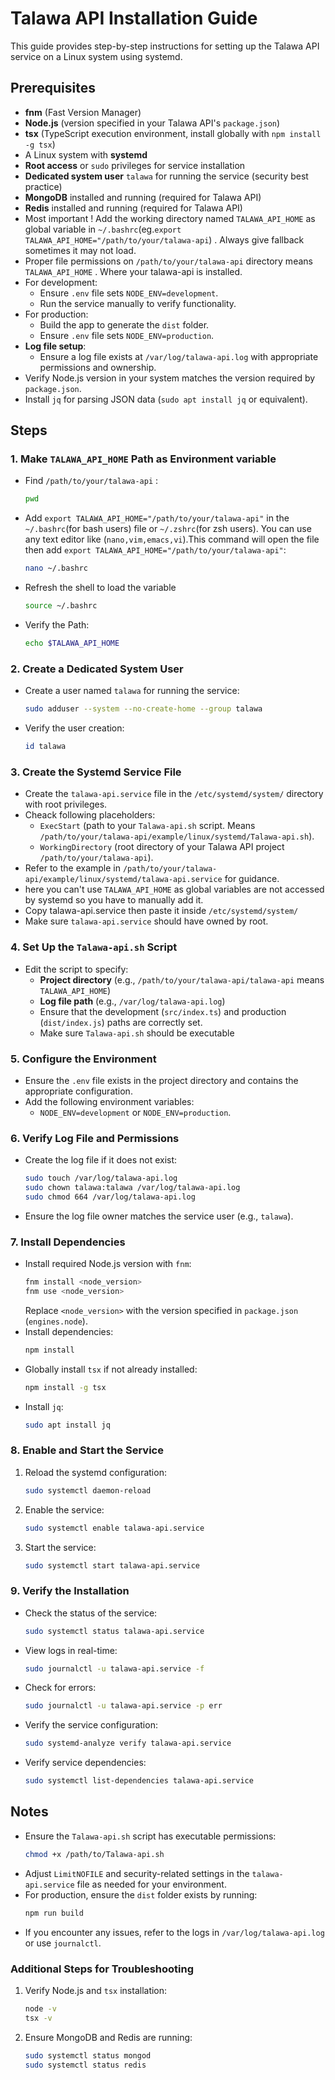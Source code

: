 # Talawa API Installation Guide

This guide provides step-by-step instructions for setting up the Talawa API service on a Linux system using systemd.

## Prerequisites

- **fnm** (Fast Version Manager)
- **Node.js** (version specified in your Talawa API's `package.json`)
- **tsx** (TypeScript execution environment, install globally with `npm install -g tsx`)
- A Linux system with **systemd**
- **Root access** or `sudo` privileges for service installation
- **Dedicated system user** `talawa` for running the service (security best practice)
- **MongoDB** installed and running (required for Talawa API)
- **Redis** installed and running (required for Talawa API)
- Most important ! Add the working directory named `TALAWA_API_HOME` as global variable in `~/.bashrc`(eg.`export TALAWA_API_HOME="/path/to/your/talawa-api`) . Always give fallback sometimes it may not load.
- Proper file permissions on `/path/to/your/talawa-api` directory means `TALAWA_API_HOME` . Where your talawa-api is installed.
- For development:
  - Ensure `.env` file sets `NODE_ENV=development`.
  - Run the service manually to verify functionality.
- For production:
  - Build the app to generate the `dist` folder.
  - Ensure `.env` file sets `NODE_ENV=production`.
- **Log file setup**:
  - Ensure a log file exists at `/var/log/talawa-api.log` with appropriate permissions and ownership.
- Verify Node.js version in your system matches the version required by `package.json`.
- Install `jq` for parsing JSON data (`sudo apt install jq` or equivalent).

## Steps

### 1. Make `TALAWA_API_HOME` Path as Environment variable 

- Find `/path/to/your/talawa-api` :
  ```bash
  pwd
  ```
- Add `export TALAWA_API_HOME="/path/to/your/talawa-api"` in the `~/.bashrc`(for bash users) file or `~/.zshrc`(for zsh users). You can use any text editor like (`nano,vim,emacs,vi`).This command will open the file then add `export TALAWA_API_HOME="/path/to/your/talawa-api"`:
  ```bash
  nano ~/.bashrc 
  ```
- Refresh the shell to load the variable
  ```bash
  source ~/.bashrc
  ``` 
- Verify the Path:
  ```bash
  echo $TALAWA_API_HOME
  ```

### 2. Create a Dedicated System User

- Create a user named `talawa` for running the service:
  ```bash
  sudo adduser --system --no-create-home --group talawa
  ```
- Verify the user creation:
  ```bash
  id talawa
  ```

### 3. Create the Systemd Service File

- Create the `talawa-api.service` file in the `/etc/systemd/system/` directory with root privileges.
- Cheack following placeholders:
  - `ExecStart` (path to your `Talawa-api.sh` script. Means `/path/to/your/talawa-api/example/linux/systemd/Talawa-api.sh`).
  - `WorkingDirectory` (root directory of your Talawa API project `/path/to/your/talawa-api`).
- Refer to the example in `/path/to/your/talawa-api/example/linux/systemd/talawa-api.service` for guidance.
- here you can't use `TALAWA_API_HOME` as global variables are not accessed by systemd so you have to    manually add it.
- Copy talawa-api.service then paste it inside `/etc/systemd/system/`
- Make sure `talawa-api.service` should have owned by root.

### 4. Set Up the `Talawa-api.sh` Script

- Edit the script to specify:
  - **Project directory** (e.g., `/path/to/your/talawa-api/talawa-api` means `TALAWA_API_HOME`)
  - **Log file path** (e.g., `/var/log/talawa-api.log`)
  - Ensure that the development (`src/index.ts`) and production (`dist/index.js`) paths are correctly set.
  - Make sure `Talawa-api.sh` should be executable

### 5. Configure the Environment

- Ensure the `.env` file exists in the project directory and contains the appropriate configuration.
- Add the following environment variables:
  - `NODE_ENV=development` or `NODE_ENV=production`.

### 6. Verify Log File and Permissions

- Create the log file if it does not exist:
  ```bash
  sudo touch /var/log/talawa-api.log
  sudo chown talawa:talawa /var/log/talawa-api.log
  sudo chmod 664 /var/log/talawa-api.log
  ```
- Ensure the log file owner matches the service user (e.g., `talawa`).

### 7. Install Dependencies

- Install required Node.js version with `fnm`:
  ```bash
  fnm install <node_version>
  fnm use <node_version>
  ```
  Replace `<node_version>` with the version specified in `package.json` (`engines.node`).
- Install dependencies:
  ```bash
  npm install
  ```
- Globally install `tsx` if not already installed:
  ```bash
  npm install -g tsx
  ```
- Install `jq`:
  ```bash
  sudo apt install jq
  ```

### 8. Enable and Start the Service

1. Reload the systemd configuration:
   ```bash
   sudo systemctl daemon-reload
   ```
2. Enable the service:
   ```bash
   sudo systemctl enable talawa-api.service
   ```
3. Start the service:
   ```bash
   sudo systemctl start talawa-api.service
   ```

### 9. Verify the Installation

- Check the status of the service:
  ```bash
  sudo systemctl status talawa-api.service
  ```
- View logs in real-time:
  ```bash
  sudo journalctl -u talawa-api.service -f
  ```
- Check for errors:
  ```bash
  sudo journalctl -u talawa-api.service -p err
  ```
- Verify the service configuration:
  ```bash
  sudo systemd-analyze verify talawa-api.service
  ```
- Verify service dependencies:
  ```bash
  sudo systemctl list-dependencies talawa-api.service
  ```

## Notes

- Ensure the `Talawa-api.sh` script has executable permissions:
  ```bash
  chmod +x /path/to/Talawa-api.sh
  ```
- Adjust `LimitNOFILE` and security-related settings in the `talawa-api.service` file as needed for your environment.
- For production, ensure the `dist` folder exists by running:
  ```bash
  npm run build
  ```
- If you encounter any issues, refer to the logs in `/var/log/talawa-api.log` or use `journalctl`.

### Additional Steps for Troubleshooting

1. Verify Node.js and `tsx` installation:
   ```bash
   node -v
   tsx -v
   ```
2. Ensure MongoDB and Redis are running:
   ```bash
   sudo systemctl status mongod
   sudo systemctl status redis
   ```